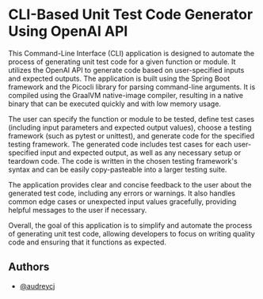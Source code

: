 # CLI-Based Unit Test Code Generator Using OpenAI API

This Command-Line Interface (CLI) application is designed to automate the process of generating unit test code for a given function or module. It utilizes the OpenAI API to generate code based on user-specified inputs and expected outputs. The application is built using the Spring Boot framework and the Picocli library for parsing command-line arguments. It is compiled using the GraalVM native-image compiler, resulting in a native binary that can be executed quickly and with low memory usage.

The user can specify the function or module to be tested, define test cases (including input parameters and expected output values), choose a testing framework (such as pytest or unittest), and generate code for the specified testing framework. The generated code includes test cases for each user-specified input and expected output, as well as any necessary setup or teardown code. The code is written in the chosen testing framework's syntax and can be easily copy-pasteable into a larger testing suite.

The application provides clear and concise feedback to the user about the generated test code, including any errors or warnings. It also handles common edge cases or unexpected input values gracefully, providing helpful messages to the user if necessary.

Overall, the goal of this application is to simplify and automate the process of generating unit test code, allowing developers to focus on writing quality code and ensuring that it functions as expected.
## Authors

- [@audreycj](https://github.com/audreycj)

